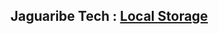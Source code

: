 
## Jaguaribe Tech : [Local Storage](https://medium.com/jaguaribetech/dlskaddaldkslkdlskdlk-333dae8ef9b8)


